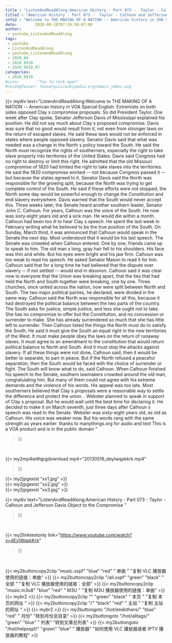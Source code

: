 ```yaml
---
title : "ListenAndReadAlong:American History - Part 073 -  Taylor - Calhoun and Jefferson Davis Object to the Compromise "
title2 : "American History - Part 073 -  Taylor - Calhoun and Jefferson Davis Object to the Compromise "
info2 : "Welcome to THE MAKING OF A NATION -- American history in VOA Special English. Extremists on both sides opposed Clay s compromise proposals. So did President Taylor. One week after Clay spoke, Senator Jefferson Davis of Mississippi explained his position. He did not say much about Clay s proposed compromise. Davis was sure that no good would result from it, not even from stronger laws on the return of escaped slaves. He said these laws would not be enforced in states where people opposed slavery. Senator Davis said that what was needed was a change in the North s policy toward the South. He said the North must recognize the rights of southerners, especially the right to take slave property into territories of the United States. Davis said Congress had no right to destroy or limit this right. He admitted that the old Missouri compromise of 1820 had limited the right to take slaves into the territories. He said the 1820 compromise worked -- not because Congress passed it -- but because the states agreed to it. Senator Davis said the North was responsible for the growing split, because the North was trying to get complete control of the South. He said if these efforts were not stopped, the North some day would be powerful enough to change the Constitution and end slavery everywhere. Davis warned that the South would never accept this. Three weeks later, the Senate heard another southern leader, Senator John C. Calhoun. For years, Calhoun was the voice of the South. He now was sixty-eight years old and a sick man. He would die within a month. Calhoun had been too ill to hear Clay s speech. He spent the last week in February writing what he believed to be the true position of the South. On Sunday, March third, it was announced that Calhoun would speak in the Senate the next day. Most understood that it would be his last speech. The Senate was crowded when Calhoun entered. One by one, friends came up to speak to him. The old man s long, gray hair fell to his shoulders. His face was thin and white. But his eyes were bright and his jaw firm. Calhoun was too weak to read his speech. He asked Senator Mason to read it for him. Calhoun said that for a long time he had believed that the dispute over slavery -- if not settled -- would end in disunion. Calhoun said it was clear now to everyone that the Union was breaking apart, that the ties that had held the North and South together were breaking, one by one. Three churches, once united across the nation, now were split between North and South. The two major political parties, he declared, were divided in the same way. Calhoun said the North was responsible for all this, because it had destroyed the political balance between the two parts of the country.  The South asks for justice, simple justice, and less she ought not to take. She has no compromise to offer but the Constitution, and no concession or surrender to make. She has already surrendered so much that she has little left to surrender.  Then Calhoun listed the things the North must do to satisfy the South. He said it must give the South an equal right in the new territories of the West. It must make people obey the laws on the return of runaway slaves. It must agree to an amendment to the constitution that would return political balance to North and South. And it must stop the attacks against slavery. If all these things were not done, Calhoun said, then it would be better to separate, to part in peace. But if the North refused a peaceful separation, then the South would be faced with the choice of surrender or fight.  The South will know what to do,  said Calhoun. When Calhoun finished his speech to the Senate, southern lawmakers crowded around the old man, congratulating him. But many of them could not agree with his extreme demands and the violence of his words. His appeal was too late. Most southerners believed that Clay s proposals were a reasonable way to settle the difference and protect the union. . Webster planned to speak in support of Clay s proposal. But he would wait until the best time for declaring it. He decided to make it on March seventh, just three days after Calhoun s speech was read to the Senate. Webster was sixty-eight years old, as old as Calhoun. His voice was weaker now. But his words rang with the same strength as years earlier. thanks to manythings.org for audio and text  This is a VOA product and is in the public domain "
date:        2020-09-18T07:39:58-07:00
author:
 - youtube_ListenAndReadAlong
tags:
 - youtube
 - ListenAndReadAlong
 - youtube_ListenAndReadAlong
 - 2020_09
 - 2020_0918
 - 2020_0918_07
categories:
 - 2020_0918
#icon:        "fas fa-lock-open"
#resImgTeaser: teaserpics/wikipedia.org/emacs-jokes.png
---
```


{{< mydiv text="ListenAndReadAlong:Welcome to THE MAKING OF A NATION -- American history in VOA Special English. Extremists on both sides opposed Clay s compromise proposals. So did President Taylor. One week after Clay spoke, Senator Jefferson Davis of Mississippi explained his position. He did not say much about Clay s proposed compromise. Davis was sure that no good would result from it, not even from stronger laws on the return of escaped slaves. He said these laws would not be enforced in states where people opposed slavery. Senator Davis said that what was needed was a change in the North s policy toward the South. He said the North must recognize the rights of southerners, especially the right to take slave property into territories of the United States. Davis said Congress had no right to destroy or limit this right. He admitted that the old Missouri compromise of 1820 had limited the right to take slaves into the territories. He said the 1820 compromise worked -- not because Congress passed it -- but because the states agreed to it. Senator Davis said the North was responsible for the growing split, because the North was trying to get complete control of the South. He said if these efforts were not stopped, the North some day would be powerful enough to change the Constitution and end slavery everywhere. Davis warned that the South would never accept this. Three weeks later, the Senate heard another southern leader, Senator John C. Calhoun. For years, Calhoun was the voice of the South. He now was sixty-eight years old and a sick man. He would die within a month. Calhoun had been too ill to hear Clay s speech. He spent the last week in February writing what he believed to be the true position of the South. On Sunday, March third, it was announced that Calhoun would speak in the Senate the next day. Most understood that it would be his last speech. The Senate was crowded when Calhoun entered. One by one, friends came up to speak to him. The old man s long, gray hair fell to his shoulders. His face was thin and white. But his eyes were bright and his jaw firm. Calhoun was too weak to read his speech. He asked Senator Mason to read it for him. Calhoun said that for a long time he had believed that the dispute over slavery -- if not settled -- would end in disunion. Calhoun said it was clear now to everyone that the Union was breaking apart, that the ties that had held the North and South together were breaking, one by one. Three churches, once united across the nation, now were split between North and South. The two major political parties, he declared, were divided in the same way. Calhoun said the North was responsible for all this, because it had destroyed the political balance between the two parts of the country.  The South asks for justice, simple justice, and less she ought not to take. She has no compromise to offer but the Constitution, and no concession or surrender to make. She has already surrendered so much that she has little left to surrender.  Then Calhoun listed the things the North must do to satisfy the South. He said it must give the South an equal right in the new territories of the West. It must make people obey the laws on the return of runaway slaves. It must agree to an amendment to the constitution that would return political balance to North and South. And it must stop the attacks against slavery. If all these things were not done, Calhoun said, then it would be better to separate, to part in peace. But if the North refused a peaceful separation, then the South would be faced with the choice of surrender or fight.  The South will know what to do,  said Calhoun. When Calhoun finished his speech to the Senate, southern lawmakers crowded around the old man, congratulating him. But many of them could not agree with his extreme demands and the violence of his words. His appeal was too late. Most southerners believed that Clay s proposals were a reasonable way to settle the difference and protect the union. . Webster planned to speak in support of Clay s proposal. But he would wait until the best time for declaring it. He decided to make it on March seventh, just three days after Calhoun s speech was read to the Senate. Webster was sixty-eight years old, as old as Calhoun. His voice was weaker now. But his words rang with the same strength as years earlier. thanks to manythings.org for audio and text  This is a VOA product and is in the public domain "
>}}
<br>


{{< my2mp4withjpgdownload mp4="20130516_deylwqpkkrk.mp4"
>}}

{{< my2jpgexist "xx1.jpg" >}}<br>
{{< my2jpgexist "xx2.jpg" >}}<br>
{{< my2jpgexist "xx3.jpg" >}}<br>



{{< mydiv text="ListenAndReadAlong:American History - Part 073 -  Taylor - Calhoun and Jefferson Davis Object to the Compromise "
>}}
<br>

{{< my2linktextonly link="https://www.youtube.com/watch?v=dEylWqpkKrk"
>}}


<br>

{{< my2buttoncopy2clip "music.xspf"        "blue"   "red"    " 单曲 "  "复制 VLC 播放器使用的链接：单曲" >}} {{< my2buttoncopy2clip "/all.xspf"         "green"  "black"  " 全部 "  "复制 VLC 播放器使用的链接：全部" >}} {{< my2buttoncopy2clip "music.m3u8"        "blue"   "red"    " M3U  "    "复制 M3U 播放器使用的链接：单曲" >}} {{< mybr2 >}} {{< my2buttoncopy2clip ""                  "green"  "black"  " 本页 "    "复制 本页的网址 " >}} {{< my2buttoncopy2clip "/"                 "black"  "red"    " 主站 "    "复制 主站的网址 " >}} {{< mybr2 >}} {{< my2buttongoto      "/hot/endothers/"   "blue"   "red"    " 月份"   "转到月份总目录" >}} {{< my2buttongoto      "/hot/alltags/"     "green"  "blue"   " 列表"   "转到文章总列表" >}} {{< my2buttongoto      "/hot/helpxspf/"    "green"  "blue"   " 播放器" "如何使用 VLC 播放器或者 IPTV 播放器的教程" >}} 
